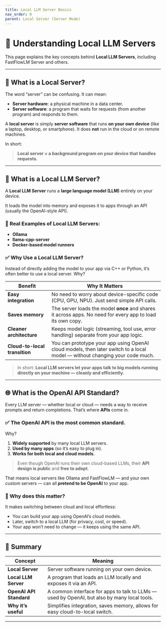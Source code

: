 ```yaml
---
title: Local LLM Server Basics
nav_order: 0
parent: Local Server (Server Mode)
---
```


# 🧠 Understanding Local LLM Servers

This page explains the key concepts behind **Local LLM Servers**, including FastFlowLM Server and others.  

---

## 🔌 What is a Local Server?

The word “server” can be confusing. It can mean:

- **Server hardware**: a physical machine in a data center.
- **Server software**: a program that waits for requests (from another program) and responds to them.

A **local server** is simply **server software** that runs **on your own device** (like a laptop, desktop, or smartphone). It does **not** run in the cloud or on remote machines.

In short:

> **Local server = a background program on your device that handles requests.**

---

## 🧠 What is a Local LLM Server?

A **Local LLM Server** runs a **large language model (LLM)** entirely on your device.

It loads the model into memory and exposes it to apps through an API (usually the OpenAI-style API).

### 🔧 Real Examples of Local LLM Servers:

- **Ollama**
- **llama-cpp-server**
- **Docker-based model runners**

### ✅ Why Use a Local LLM Server?

Instead of directly adding the model to your app via C++ or Python, it’s often better to use a local server. Why?

| Benefit | Why It Matters |
|--------|----------------|
| **Easy integration** | No need to worry about device-specific code (CPU, GPU, NPU). Just send simple API calls. |
| **Saves memory** | The server loads the model **once** and shares it across apps. No need for every app to load its own copy. |
| **Cleaner architecture** | Keeps model logic (streaming, tool use, error handling) separate from your app logic. |
| **Cloud-to-local transition** | You can prototype your app using OpenAI cloud models, then later switch to a local model — without changing your code much. |

> In short: **Local LLM servers let your apps talk to big models running directly on your machine — cleanly and efficiently.**

---

## 🌐 What is the OpenAI API Standard?

Every LLM server — whether local or cloud — needs a way to receive prompts and return completions. That’s where **APIs** come in.

### ✅ The OpenAI API is the most common standard.

Why?

1. **Widely supported** by many local LLM servers.
2. **Used by many apps** (so it’s easy to plug in).
3. **Works for both local and cloud models**.

> Even though OpenAI runs their own cloud-based LLMs, their **API design is public** and **free to adopt**.

That means local servers like Ollama and FastFlowLM — and your own custom servers — can all **pretend to be OpenAI** to your app.

### 🔁 Why does this matter?

It makes switching between cloud and local effortless:

- You can build your app using OpenAI’s cloud models.
- Later, switch to a local LLM (for privacy, cost, or speed).
- Your app won’t need to change — it keeps using the same API.

---

## 🧠 Summary

| Concept | Meaning |
|--------|---------|
| **Local Server** | Server software running on your own device. |
| **Local LLM Server** | A program that loads an LLM locally and exposes it via an API. |
| **OpenAI API Standard** | A common interface for apps to talk to LLMs — used by OpenAI, but also by many local tools. |
| **Why it’s useful** | Simplifies integration, saves memory, allows for easy cloud-to-local switch. |

---